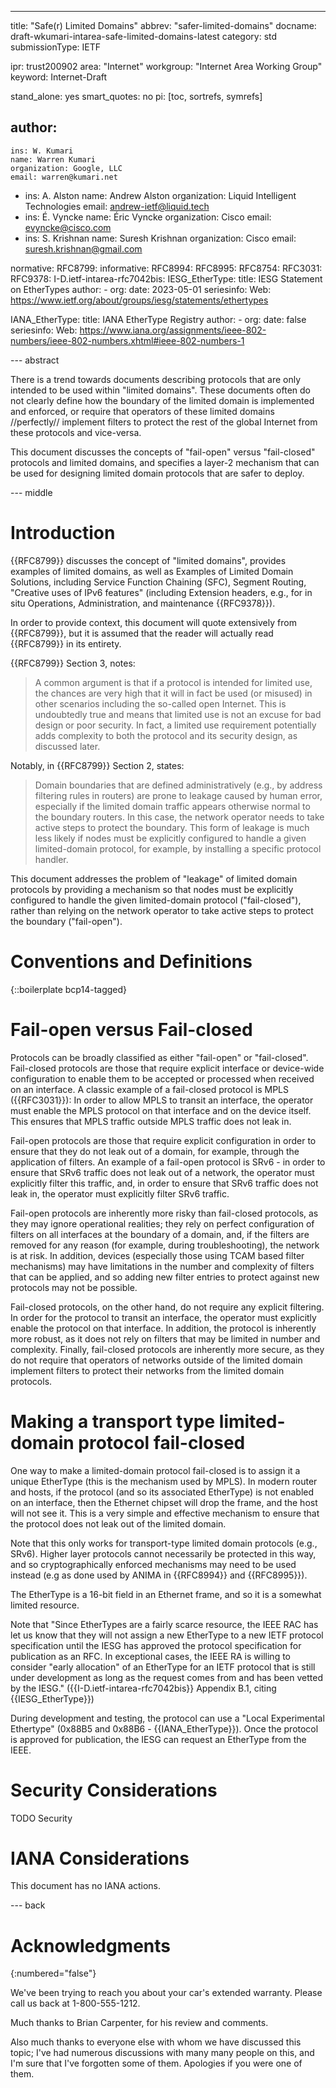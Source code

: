 ---
title: "Safe(r) Limited Domains"
abbrev: "safer-limited-domains"
docname: draft-wkumari-intarea-safe-limited-domains-latest
category: std
submissionType: IETF

ipr: trust200902
area: "Internet"
workgroup: "Internet Area Working Group"
keyword: Internet-Draft

stand_alone: yes
smart_quotes: no
pi: [toc, sortrefs, symrefs]

author:
  -
    ins: W. Kumari
    name: Warren Kumari
    organization: Google, LLC
    email: warren@kumari.net
  -
    ins: A. Alston
    name: Andrew Alston
    organization: Liquid Intelligent Technologies
    email: andrew-ietf@liquid.tech
  -
    ins: É. Vyncke
    name: Éric Vyncke
    organization: Cisco
    email: evyncke@cisco.com
  -
    ins: S. Krishnan
    name: Suresh Krishnan
    organization: Cisco
    email: suresh.krishnan@gmail.com

normative:
  RFC8799:
informative:
  RFC8994:
  RFC8995:
  RFC8754:
  RFC3031:
  RFC9378:
  I-D.ietf-intarea-rfc7042bis:
  IESG_EtherType:
    title: IESG Statement on EtherTypes
    author:
    - org:
    date: 2023-05-01
    seriesinfo:
      Web: <https://www.ietf.org/about/groups/iesg/statements/ethertypes>

  IANA_EtherType:
    title: IANA EtherType Registry
    author:
    - org:
    date: false
    seriesinfo:
      Web: <https://www.iana.org/assignments/ieee-802-numbers/ieee-802-numbers.xhtml#ieee-802-numbers-1>

--- abstract

There is a trend towards documents describing protocols that are only intended
to be used within "limited domains". These documents often do not
clearly define how the boundary of the limited domain is implemented and
enforced, or require that operators of these limited domains //perfectly//
implement filters to protect the rest of the global Internet from these protocols
and vice-versa.

This document discusses the concepts of "fail-open" versus "fail-closed"
protocols and limited domains, and specifies a layer-2 mechanism that 
can be used for designing limited
domain protocols that are safer to deploy.

--- middle

# Introduction

{{RFC8799}} discusses the concept of "limited domains", provides examples of
limited domains, as well as Examples of Limited Domain Solutions, including
Service Function Chaining (SFC), Segment Routing, "Creative uses of IPv6
features" (including Extension headers, e.g., for in situ 
Operations, Administration, and maintenance {{RFC9378}}).

In order to provide context, this document will quote extensively from
{{RFC8799}}, but it is assumed that the reader will actually
read {{RFC8799}} in its entirety.

{{RFC8799}} Section 3, notes:

> A common argument is that if a protocol is intended for limited use, the
> chances are very high that it will in fact be used (or misused) in other
> scenarios including the so-called open Internet. This is undoubtedly true and
> means that limited use is not an excuse for bad design or poor security. In
> fact, a limited use requirement potentially adds complexity to both the
> protocol and its security design, as discussed later.

Notably, in {{RFC8799}} Section 2, states:

> Domain boundaries that are defined administratively (e.g., by address
> filtering rules in routers) are prone to leakage caused by human error,
> especially if the limited domain traffic appears otherwise normal to the
> boundary routers. In this case, the network operator needs to take active
> steps to protect the boundary. This form of leakage is much less likely if
> nodes must be explicitly configured to handle a given limited-domain
> protocol, for example, by installing a specific protocol handler.

This document addresses the problem of "leakage" of limited domain protocols by
providing a mechanism so that nodes must be explicitly configured to handle the
given limited-domain protocol ("fail-closed"), rather than relying on the
network operator to take active steps to protect the boundary ("fail-open").

# Conventions and Definitions

{::boilerplate bcp14-tagged}

# Fail-open versus Fail-closed

Protocols can be broadly classified as either "fail-open" or "fail-closed".
Fail-closed protocols are those that require explicit interface 
or device-wide configuration to enable
them to be accepted or processed when received on an interface. 
A classic example of a fail-closed protocol is
MPLS ({{RFC3031}}): In order to allow MPLS to transit an interface, the
operator must enable the MPLS protocol on that interface and on the
device itself. This ensures
that MPLS traffic 
outside MPLS traffic does not leak in.

Fail-open protocols are those that require explicit configuration in order
to ensure that they do not leak out of a domain, for example, through the
application of filters. An example of a fail-open protocol is SRv6 - in order
to ensure that SRv6 traffic does not leak out of a network, the operator must
explicitly filter this traffic, and, in order to ensure that SRv6 traffic does
not leak in, the operator must explicitly filter SRv6 traffic.

Fail-open protocols are inherently more risky than fail-closed protocols, as
they may ignore operational realities; they rely on perfect configuration of
filters on all interfaces at the boundary of a domain, and, if the filters are
removed for any reason (for example, during troubleshooting), the network is at
risk. In addition, devices (especially those using TCAM based filter
mechanisms) may have limitations in the number and complexity of filters that
can be applied, and so adding new filter entries to protect against new
protocols may not be possible.

Fail-closed protocols, on the other hand, do not require any explicit
filtering. In order for the protocol to transit an interface, the operator must
explicitly enable the protocol on that interface. In addition, the protocol is
inherently more robust, as it does not rely on filters that may be limited in
number and complexity. Finally, fail-closed protocols are inherently more
secure, as they do not require that operators of networks outside of the
limited domain implement filters to protect their networks from the limited
domain protocols.

# Making a transport type limited-domain protocol fail-closed

One way to make a limited-domain protocol fail-closed is to assign it a unique
EtherType (this is the mechanism used by MPLS). In modern router and hosts, if
the protocol (and so its associated EtherType) is not enabled on an interface,
then the Ethernet chipset will drop the frame, and the host will not see it.
This is a very simple and effective mechanism to ensure that the protocol does
not leak out of the limited domain.

Note that this only works for transport-type limited domain protocols (e.g.,
SRv6). Higher layer protocols cannot necessarily be protected in this way, and so cryptographically enforced mechanisms may need to be used instead (e.g as  done used by ANIMA in {{RFC8994}} and {{RFC8995}}).

The EtherType is a 16-bit field in an Ethernet frame, and so it is a somewhat
limited resource.

Note that "Since EtherTypes are a fairly scarce resource, the IEEE RAC has let
   us know that they will not assign a new EtherType to a new IETF protocol
   specification until the IESG has approved the protocol specification for
   publication as an RFC.  In exceptional cases, the IEEE RA is willing to
   consider "early allocation" of an EtherType for an IETF protocol that is
   still under development as long as the request comes from and has been
   vetted by the IESG." ({{I-D.ietf-intarea-rfc7042bis}} Appendix B.1, citing
   {{IESG_EtherType}})

During development and testing, the protocol can use a "Local Experimental
Ethertype" (0x88B5 and 0x88B6 - {{IANA_EtherType}}). Once the protocol is
approved for publication, the IESG can request an EtherType from the IEEE.



# Security Considerations

TODO Security

# IANA Considerations

This document has no IANA actions.

--- back

# Acknowledgments
{:numbered="false"}

We've been trying to reach you about your car's extended warranty.
Please call us back at 1-800-555-1212.

Much thanks to Brian Carpenter, for his review and comments.

Also much thanks to everyone else with whom we have discussed this topic; I've had numerous discussions with many many people on this, and I'm sure that I've forgotten some of them. Apologies if you were one of them.


